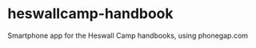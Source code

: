 heswallcamp-handbook
====================

Smartphone app for the Heswall Camp handbooks, using phonegap.com

